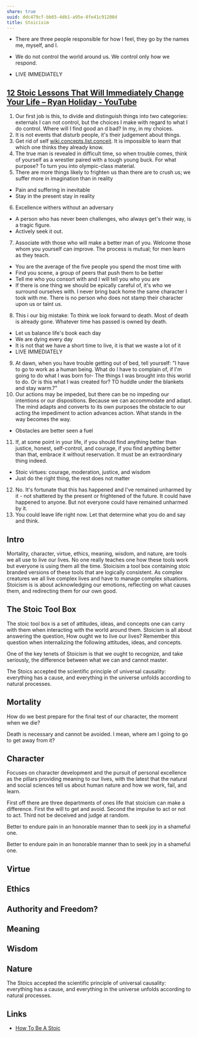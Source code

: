 ```yaml
---
share: true
uuid: ddc479cf-bb65-4db1-a95e-8fe41c91208d
title: Stoicisim
---
```

* There are three people responsible for how I feel, they go by the names me, myself, and I.
* We do not control the world around us. We control only how we respond.

* LIVE IMMEDIATELY

## [12 Stoic Lessons That Will Immediately Change Your Life – Ryan Holiday - YouTube](https://www.youtube.com/watch?v=0oVsLkPqXWo)

1. Our first job is this, to divide and distinguish things into two categories: externals I can not control, but the choices I make with regard to what I do control. Where will I find good an d bad? In my, in my choices.
2. It is not events that disturb people, it's their judgement about things.
3. Get rid of self [wiki.concepts.list.conceit](/undefined). It is impossible to learn that which one thinks they already know.
4. The true man is revealed in difficult time, so when trouble comes, think of yourself as a wrestler paired with a tough young buck. For what purpose? To turn you into olympic-class material.
5. There are more things likely to frighten us than there are to crush us; we suffer more in imagination than in reality
  * Pain and suffering in inevitable
  * Stay in the present stay in reality
6. Excellence withers without an adversary
  * A person who has never been challenges, who always get's their way, is a tragic figure.
  * Actively seek it out.
7. Associate with those who will make a better man of you. Welcome those whom you yourself can improve. The process is mutual; for men learn as they teach.
  * You are the average of the five people you spend the most time with
  * Find you scene, a group of peers that push them to be better
  * Tell me who you consort with and I will tell you who you are
  * If there is one thing we should be epically careful of, it's who we surround ourselves with. I never bring back home the same character I took with me. There is no person who does not stamp their character upon us or taint us.
8. This i our big mistake: To think we look forward to death. Most of death is already gone. Whatever time has passed is owned by death.
  * Let us balance life's book each day
  * We are dying every day
  * It is not that we have a short time to live, it is that we waste a lot of it
  * LIVE IMMEDIATELY
9. At dawn, when you have trouble getting out of bed, tell yourself: "I have to go to work as a human being. What do I have to complain of, if I'm going to do what I was born for- The things I was brought into this world to do. Or is this what I was created for? TO huddle under the blankets and stay warm.?"
10. Our actions may be impeded, but there can be no impeding our intentions or our dispositions. Because we can accommodate and adapt. The mind adapts and converts to its own purposes the obstacle to our acting the impediment to action advances action. What stands in the way becomes the way.
  * Obstacles are better seen a fuel
11. If, at some point in your life, if you should find anything better than justice, honest, self-control, and courage, if you find anything better than that, embrace it without reservation. It must be an extraordinary thing indeed.
  * Stoic virtues: courage, moderation, justice, and wisdom
  * Just do the right thing, the rest does not matter
12. No. It's fortunate that this has happened and I've remained unharmed by it - not shattered by the present or frightened of the future. It could have happened to anyone. But not everyone could have remained unharmed by it.
13. You could leave life right now. Let that determine what you do and say and think.

## Intro

Mortality, character, virtue, ethics, meaning, wisdom, and nature, are tools we all use to live our lives. No one really teaches one how these tools work but everyone is using them all the time. Stoicisim a tool box containing stoic branded versions of these tools that are logically consistent. As complex creatures we all live complex lives and have to manage complex situations. Stoicism is is about acknowledging our emotions, reflecting on what causes them, and redirecting them for our own good.

## The Stoic Tool Box

The stoic tool box is a set of attitudes, ideas, and concepts one can carry with them when interacting with the world around them. Stoicism is all about answering the question, How ought we to live our lives? Remember this question when internalizing the following attitudes, ideas, and concepts.

One of the key tenets of Stoicism is that we ought to recognize, and take seriously, the difference between what we can and cannot master.

The Stoics accepted the scientific principle of universal causality: everything has a cause, and everything in the universe unfolds according to natural processes.

## Mortality

How do we best prepare for the final test of our character, the moment when we die?

Death is necessary and cannot be avoided. I mean, where am I going to go to get away from it?

## Character

Focuses on character development and the pursuit of personal excellence as the pillars providing meaning to our lives, with the latest that the natural and social sciences tell us about human nature and how we work, fail, and learn.

First off there are three departments of ones life that stoicism can make a difference. First the will to get and avoid. Second the impulse to act or not to act. Third not be deceived and judge at random.

Better to endure pain in an honorable manner than to seek joy in a shameful one.

Better to endure pain in an honorable manner than to seek joy in a shameful one.

## Virtue

## Ethics

## Authority and Freedom?

## Meaning

## Wisdom

## Nature

The Stoics accepted the scientific principle of universal causality: everything has a cause, and everything in the universe unfolds according to natural processes.

## Links

* [How To Be A Stoic](/8c42c1d5-bf14-4777-91a8-ea0bc100b284)